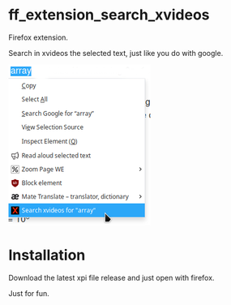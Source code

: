# ff_extension_search_xvideos

Firefox extension.

Search in xvideos the selected text, just like you do with google.

![alt text](https://github.com/waglero/ff_extension_search_xvideos/blob/master/example.png "Example")

# Installation

Download the latest xpi file release and just open with firefox.

Just for fun.
